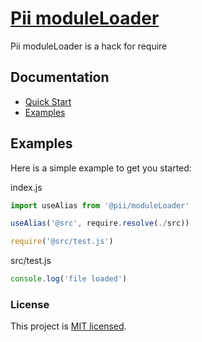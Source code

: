# [Pii moduleLoader](https://github.com/adrielcodeco/pii-moduleloader)

Pii moduleLoader is a hack for require

## Documentation


* [Quick Start](https://github.com/adrielcodeco/pii-moduleloader/quick-start.html)
* [Examples](https://github.com/adrielcodeco/pii-moduleloader/examples.html)

## Examples

Here is a simple example to get you started:

index.js

```js
import useAlias from '@pii/moduleLoader'

useAlias('@src', require.resolve(./src))

require('@src/test.js')
```

src/test.js
```js
console.log('file loaded')
```

### License

This project is [MIT licensed](./LICENSE).